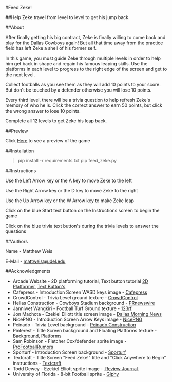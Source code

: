 #Feed Zeke!

##Help Zeke travel from level to level to get his jump back.

##About

After finally getting his big contract, Zeke is finally willing
to come back and play for the Dallas Cowboys again! But all that
time away from the practice field has left Zeke a shell of his
former self.

In this game, you must guide Zeke through multiple levels in order
to help him get back in shape and regain his famous leaping skills.
Use the platforms in each level to progress to the right edge of the 
screen and get to the next level.

Collect footballs as you see them as they will add 10 points to your score.
But don't be touched by a defender otherwise you will lose 10 points.

Every third level, there will be a trivia question to help refresh Zeke's
memory of who he is. Click the correct answer to earn 50 points, but click
the wrong answer to lose 10 points.

Complete all 12 levels to get Zeke his leap back.

##Preview

Click [Here](https://www.youtube.com/watch?v=_m4HRD6yWhU&feature=youtu.be) to see a preview of the game

##Installation
> pip install -r requirements.txt
> pip feed_zeke.py

##Instructions

Use the Left Arrow key or the A key to move Zeke to the left

Use the Right Arrow key or the D key to move Zeke to the right

Use the Up Arrow key or the W Arrow key to make Zeke leap

Click on the blue Start text button on the Instructions screen
to begin the game

Click on the blue trivia text button's during the trivia levels
to answer the questions

##Authors

Name - Matthew Weis

E-Mail - mattweis@udel.edu

##Acknowledgments

- Arcade Website - 2D platforming tutorial, Text button tutorial [2D Platformer](http://arcade.academy/examples/platform_tutorial/index.html), [Text Button's](http://arcade.academy/examples/gui_text_button.html)
- Cafepress - Introduction Screen WASD keys image - [Cafepress](https://www.cafepress.com/+wasd_keys_gaming_mousepad,667717854)
- CrowdControl - Trivia Level ground texture - [CrowdControl](https://www.crowdcontroldirect.com/Dark-Blue-Carpet-Runner-p/ccdcrp10.htm)
- Hellas Construction - Cowboys Stadium background - [PRnewswire](https://www.prnewswire.com/news-releases/dallas-cowboys-make-hellas-construction-official-turf-provider-300565373.html)
- Janniwet Wangkiri - Football Turf Ground texture - [123rf](https://www.123rf.com/photo_85358108_natural-background-of-green-grass-small-grass-football-ground.html)
- Jon Machota - Ezekiel Elliott title screen image - [Dallas Morning News](https://www.dallasnews.com/sports/cowboys/2017/01/31/how-ezekiel-elliott-s-spoon-to-mouth-gesture-turned-into-a-cowboys-feed-zeke-phenomenon/)
- NicePNG - Introduction Screen Arrow Keys image - [NicePNG](https://www.nicepng.com/ourpic/u2w7q8u2a9u2r5a9_l1-computer-arrows-keys-png/)
- Peinado - Trivia Level background - [Peinado Construction](https://www.fapeinado.com/team-project-history/dallas-cowboys-merchandising/)
- Pinterest - Title Screen background and Floating Platforms texture - [Background](https://www.pinterest.com/pin/262968065725366167/), [Platforms](https://www.pinterest.com/pin/658510776736986106/)
- Sam Robinson - Fletcher Cox/defender sprite image - [ProFootballRumors](https://www.profootballrumors.com/fletcher-cox)
- Sporturf - Introduction Screen background - [Sporturf](https://sporturf.com/why-should-you-choose-synthetic-turf-for-your-football-field/)
- Textcraft - Title Screen "Feed Zeke!" title and "Click Anywhere to Begin" instructions - [Textcraft](https://textcraft.net/)
- Todd Dewey - Ezekiel Elliott sprite image - .[Review Journal](https://www.reviewjournal.com/sports/betting/ezekiel-elliott-moves-line-but-chiefs-still-should-beat-cowboys/).
- University of Florida - 8-bit Football sprite - [Giphy](https://giphy.com/gifs/UF-florida-university-of-cstIPkOAUOxC4eTa1a)


